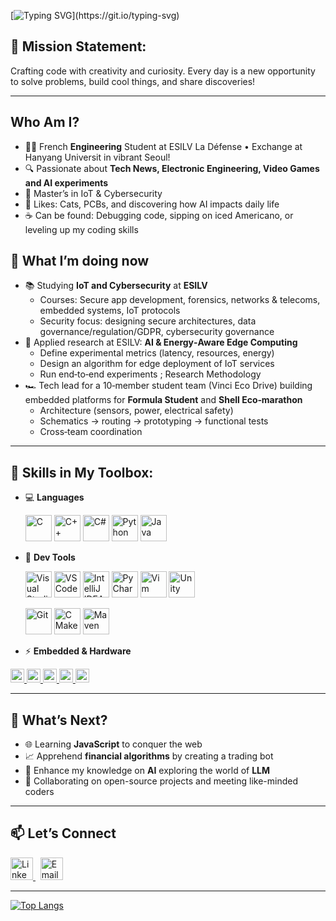[![Typing SVG](https://readme-typing-svg.herokuapp.com?font=Fira+Code&weight=700&size=30&duration=3500&pause=500&vCenter=true&random=false&width=435&lines=Hello+world+!+I'm+Théo+!)](https://git.io/typing-svg)



## 🎯 Mission Statement:
Crafting code with creativity and curiosity. Every day is a new opportunity to solve problems, build cool things, and share discoveries!

---
##  Who Am I?
- 🧑‍💻 French **Engineering** Student at ESILV La Défense • Exchange at Hanyang Universit in vibrant Seoul!
- 🔍 Passionate about **Tech News, Electronic Engineering, Video Games and AI experiments**
- 🔐 Master’s in IoT & Cybersecurity
- 🐾 Likes: Cats, PCBs, and discovering how AI impacts daily life
- ☕ Can be found: Debugging code, sipping on iced Americano, or leveling up my coding skills

## 🧭 What I’m doing now
- 📚 Studying **IoT and Cybersecurity** at **ESILV**
  - Courses: Secure app development, forensics, networks & telecoms, embedded systems, IoT protocols  
  - Security focus: designing secure architectures, data governance/regulation/GDPR, cybersecurity governance
- 🧪 Applied research at ESILV: **AI & Energy‑Aware Edge Computing**  
  - Define experimental metrics (latency, resources, energy)
  - Design an algorithm for edge deployment of IoT services
  - Run end‑to‑end experiments ; Research Methodology
- 🏎️ Tech lead for a 10‑member student team (Vinci Eco Drive) building embedded platforms for **Formula Student** and **Shell Eco‑marathon**  
  - Architecture (sensors, power, electrical safety)
  - Schematics → routing → prototyping → functional tests
  - Cross‑team coordination

---
## 🌟 Skills in My Toolbox:
- 💻 **Languages**
  
  <a href="https://en.cppreference.com/w/c" title="C"><img src="https://cdn.jsdelivr.net/gh/devicons/devicon@latest/icons/embeddedc/embeddedc-original.svg" height="42" alt="C" /></a>
  <a href="https://en.cppreference.com/w/cpp" title="C++"><img src="https://cdn.jsdelivr.net/gh/devicons/devicon/icons/cplusplus/cplusplus-original.svg" height="42" alt="C++" /></a>
  <a href="https://learn.microsoft.com/dotnet/csharp/" title="C#"><img src="https://cdn.jsdelivr.net/gh/devicons/devicon/icons/csharp/csharp-original.svg" height="42" alt="C#" /></a>
  <a href="https://www.python.org/" title="Python"><img src="https://cdn.jsdelivr.net/gh/devicons/devicon/icons/python/python-original.svg" height="42" alt="Python" /></a>
  <a href="https://dev.java/" title="Java"><img src="https://cdn.jsdelivr.net/gh/devicons/devicon/icons/java/java-original.svg" height="42" alt="Java" /></a>
  
- 🔧 **Dev Tools**
  
  <a href="https://visualstudio.microsoft.com/" title="Visual Studio"><img src="https://cdn.jsdelivr.net/gh/devicons/devicon/icons/visualstudio/visualstudio-plain.svg" height="42" alt="Visual Studio" /></a>
  <a href="https://code.visualstudio.com/" title="VS Code"><img src="https://cdn.jsdelivr.net/gh/devicons/devicon/icons/vscode/vscode-original.svg" height="42" alt="VS Code" /></a>
  <a href="https://www.jetbrains.com/idea/" title="IntelliJ IDEA"><img src="https://cdn.jsdelivr.net/gh/devicons/devicon/icons/intellij/intellij-original.svg" height="42" alt="IntelliJ IDEA" /></a>
  <a href="https://www.jetbrains.com/pycharm/" title="PyCharm"><img src="https://cdn.jsdelivr.net/gh/devicons/devicon/icons/pycharm/pycharm-original.svg" height="42" alt="PyCharm" /></a>
  <a href="https://https://www.vim.org/" title="Vim"><img src="https://cdn.jsdelivr.net/gh/devicons/devicon@latest/icons/vim/vim-original.svg" height="42" alt="Vim" /></a>
  <a href="https://unity.com/" title="Unity"><img src="https://cdn.jsdelivr.net/gh/devicons/devicon/icons/unity/unity-original.svg" height="42" alt="Unity" /></a>

  <a href="https://git-scm.com/" title="Git"><img src="https://cdn.jsdelivr.net/gh/devicons/devicon/icons/git/git-original.svg" height="42" alt="Git" /></a>
  <a href="https://cmake.org/" title="CMake"><img src="https://cdn.jsdelivr.net/gh/devicons/devicon/icons/cmake/cmake-original.svg" height="42" alt="CMake" /></a>
  <a href="https://maven.apache.org/" title="Maven"><img src="https://cdn.jsdelivr.net/gh/devicons/devicon/icons/maven/maven-original.svg" height="42" alt="Maven" /></a>

- ⚡ **Embedded & Hardware**

<a href="https://www.arduino.cc/" title="Arduino">
  <img src="https://img.shields.io/badge/Arduino-00979D?logo=arduino&logoColor=white&style=for-the-badge" height="22" alt="Arduino" />
</a> 
<a href="https://www.espressif.com/en/products/socs/esp32" title="ESP32 / Espressif">
  <img src="https://img.shields.io/badge/ESP32-E7352C?logo=espressif&logoColor=white&style=for-the-badge" height="22" alt="ESP32" />
</a>
<a href="https://www.st.com/en/microcontrollers-microprocessors/stm32-32-bit-arm-cortex-mcus.html" title="STM32">
  <img src="https://img.shields.io/badge/STM32-03234B?logo=stmicroelectronics&logoColor=white&style=for-the-badge" height="22" alt="STM32" />
</a> 
  <a href="https://www.altium.com/altium-designer/" title="Altium Designer">
  <img src="https://img.shields.io/badge/Altium%20Designer-A5915F?logo=altiumdesigner&logoColor=white&style=for-the-badge" height="22" alt="Altium Designer" />
</a> 
  <a href="https://www.kicad.org/" title="KiCad">
  <img src="https://img.shields.io/badge/KiCad-314CB0?logo=kicad&logoColor=white&style=for-the-badge" height="22" alt="KiCad" />
</a> 

---
## 🚀 What’s Next?
- 🌐 Learning **JavaScript** to conquer the web
- 📈 Apprehend **financial algorithms** by creating a trading bot
- 🤖 Enhance my knowledge on **AI** exploring the world of **LLM**
- 🤝 Collaborating on open-source projects and meeting like-minded coders

---
## 📫 Let’s Connect

<p>
  <a href="https://www.linkedin.com/in/th%C3%A9o-hardy-0b6561255/" title="LinkedIn">
    <img src="https://skillicons.dev/icons?i=linkedin" height="36" alt="LinkedIn" />
  </a>
  &nbsp;
  <a href="mailto:theo.hardy92@gmail.com" title="Email">
    <img src="https://skillicons.dev/icons?i=gmail" height="36" alt="Email" />
  </a>
</p>




---

<!-- [![My GitHub stats](https://github-readme-stats.vercel.app/api?username=TheHardy04&show_icons=true&theme=transparent)](https://github.com/anuraghazra/github-readme-stats) -->

[![Top Langs](https://github-readme-stats.vercel.app/api/top-langs/?username=TheHardy04&layout=compact&theme=transparent)](https://github.com/anuraghazra/github-readme-stats)
